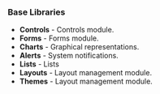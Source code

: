 ### Base Libraries
- **Controls** - Controls module.
- **Forms** - Forms module.
- **Charts** - Graphical representations.
- **Alerts** - System notifications.
- **Lists** - Lists
- **Layouts** - Layout management module.
- **Themes** - Layout management module.

